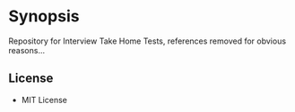 Synopsis
==
Repository for Interview Take Home Tests, references removed for obvious reasons...

License
--

* MIT License
